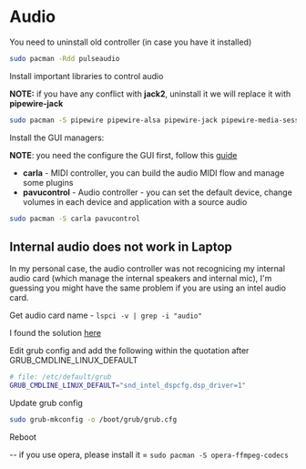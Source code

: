 # Audio
You need to uninstall old controller (in case you have it installed)
```bash
sudo pacman -Rdd pulseaudio
```
Install important libraries to control audio

**NOTE:** if you have any conflict with **jack2**, uninstall it we will replace it with **pipewire-jack**
```bash
sudo pacman -S pipewire pipewire-alsa pipewire-jack pipewire-media-session pipewire-pulse
```

Install the GUI managers:

**NOTE**: you need the configure the GUI first, follow this [guide](./GUI.md) 
* **carla** - MIDI controller, you can build the audio MIDI flow and manage some plugins
* **pavucontrol** - Audio controller - you can set the default device, change volumes in each device and application with a source audio
```bash
sudo pacman -S carla pavucontrol
```

## Internal audio does not work in Laptop

In my personal case, the audio controller was not recognicing my internal audio card (which manage the internal speakers and internal mic), I'm guessing you might have the same problem if you are using an intel audio card.

Get audio card name - `lspci -v | grep -i "audio"`

I found the solution [here](https://forum.manjaro.org/t/sound-not-working-after-update-to-manjaro-21-1/73773)

Edit grub config and add the following within the quotation after GRUB_CMDLINE_LINUX_DEFAULT
```bash
# file: /etc/default/grub
GRUB_CMDLINE_LINUX_DEFAULT="snd_intel_dspcfg.dsp_driver=1"
```

Update grub config
```bash
sudo grub-mkconfig -o /boot/grub/grub.cfg
```

Reboot

-- if you use opera, please install it = `sudo pacman -S opera-ffmpeg-codecs`